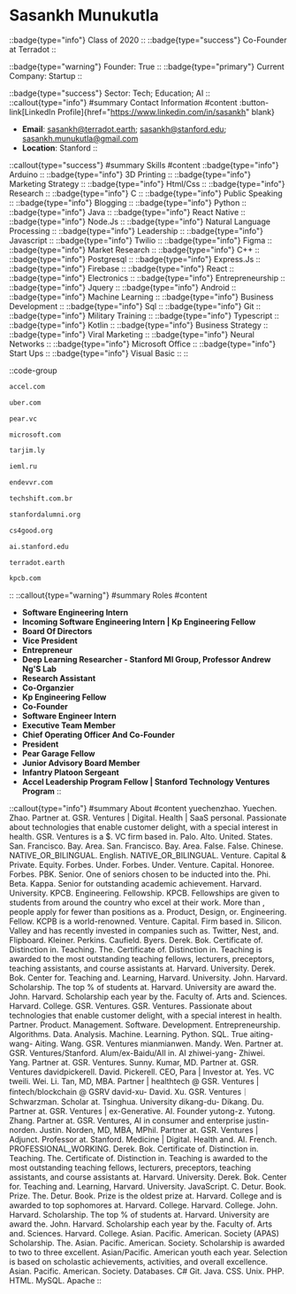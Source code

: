 # Sasankh Munukutla
::badge{type="info"}
Class of 2020
::
::badge{type="success"}
Co-Founder at Terradot
::

::badge{type="warning"}
Founder: True
::
::badge{type="primary"}
Current Company: Startup
::

::badge{type="success"}
Sector: Tech; Education; AI
::
::callout{type="info"}
#summary
Contact Information
#content
:button-link[LinkedIn Profile]{href="https://www.linkedin.com/in/sasankh" blank}
- **Email**: sasankh@terradot.earth; sasankh@stanford.edu; sasankh.munukutla@gmail.com
- **Location**: Stanford
::

::callout{type="success"}
#summary
Skills
#content
::badge{type="info"}
Arduino
::
::badge{type="info"}
3D Printing
::
::badge{type="info"}
Marketing Strategy
::
::badge{type="info"}
Html/Css
::
::badge{type="info"}
Research
::
::badge{type="info"}
C
::
::badge{type="info"}
Public Speaking
::
::badge{type="info"}
Blogging
::
::badge{type="info"}
Python
::
::badge{type="info"}
Java
::
::badge{type="info"}
React Native
::
::badge{type="info"}
Node.Js
::
::badge{type="info"}
Natural Language Processing
::
::badge{type="info"}
Leadership
::
::badge{type="info"}
Javascript
::
::badge{type="info"}
Twilio
::
::badge{type="info"}
Figma
::
::badge{type="info"}
Market Research
::
::badge{type="info"}
C++
::
::badge{type="info"}
Postgresql
::
::badge{type="info"}
Express.Js
::
::badge{type="info"}
Firebase
::
::badge{type="info"}
React
::
::badge{type="info"}
Electronics
::
::badge{type="info"}
Entrepreneurship
::
::badge{type="info"}
Jquery
::
::badge{type="info"}
Android
::
::badge{type="info"}
Machine Learning
::
::badge{type="info"}
Business Development
::
::badge{type="info"}
Sql
::
::badge{type="info"}
Git
::
::badge{type="info"}
Military Training
::
::badge{type="info"}
Typescript
::
::badge{type="info"}
Kotlin
::
::badge{type="info"}
Business Strategy
::
::badge{type="info"}
Viral Marketing
::
::badge{type="info"}
Neural Networks
::
::badge{type="info"}
Microsoft Office
::
::badge{type="info"}
Start Ups
::
::badge{type="info"}
Visual Basic
::
::

::code-group
```bash [Accel]
accel.com
```
```bash [Uber]
uber.com
```
```bash [Pear VC]
pear.vc
```
```bash [Microsoft]
microsoft.com
```
```bash [Tarjimly]
tarjim.ly
```
```bash [Kazan Innovative University]
ieml.ru
```
```bash [Endevvr]
endevvr.com
```
```bash [TechShift]
techshift.com.br
```
```bash [Standford Alumni]
stanfordalumni.org
```
```bash [CS+Social Good]
cs4good.org
```
```bash [Stanford Artificial Intelligence Laboratory (SAIL)]
ai.stanford.edu
```
```bash [Terradot]
terradot.earth
```
```bash [Kleiner Perkins Caufield & Byers]
kpcb.com
```
::
::callout{type="warning"}
#summary
Roles
#content
- **Software Engineering Intern**
- **Incoming Software Engineering Intern | Kp Engineering Fellow**
- **Board Of Directors**
- **Vice President**
- **Entrepreneur**
- **Deep Learning Researcher - Stanford Ml Group, Professor Andrew Ng'S Lab**
- **Research Assistant**
- **Co-Organzier**
- **Kp Engineering Fellow**
- **Co-Founder**
- **Software Engineer Intern**
- **Executive Team Member**
- **Chief Operating Officer And Co-Founder**
- **President**
- **Pear Garage Fellow**
- **Junior Advisory Board Member**
- **Infantry Platoon Sergeant**
- **Accel Leadership Program Fellow | Stanford Technology Ventures Program**
::

::callout{type="info"}
#summary
About
#content
yuechenzhao. Yuechen. Zhao. Partner at. GSR. Ventures | Digital. Health | SaaS personal. Passionate about technologies that enable customer delight, with a special interest in health. GSR. Ventures is a $. VC firm based in. Palo. Alto. United. States. San. Francisco. Bay. Area. San. Francisco. Bay. Area. False. False. Chinese. NATIVE_OR_BILINGUAL. English. NATIVE_OR_BILINGUAL. Venture. Capital & Private. Equity. Forbes. Under. Forbes. Under. Venture. Capital. Honoree. Forbes. PBK. Senior. One of seniors chosen to be inducted into the. Phi. Beta. Kappa. Senior for outstanding academic achievement. Harvard. University. KPCB. Engineering. Fellowship. KPCB. Fellowships are given to students from around the country who excel at their work. More than , people apply for fewer than positions as a. Product, Design, or. Engineering. Fellow. KCPB is a world-renowned. Venture. Capital. Firm based in. Silicon. Valley and has recently invested in companies such as. Twitter, Nest, and. Flipboard. Kleiner. Perkins. Caufield. Byers. Derek. Bok. Certificate of. Distinction in. Teaching. The. Certificate of. Distinction in. Teaching is awarded to the most outstanding teaching fellows, lecturers, preceptors, teaching assistants, and course assistants at. Harvard. University. Derek. Bok. Center for. Teaching and. Learning, Harvard. University. John. Harvard. Scholarship. The top % of students at. Harvard. University are award the. John. Harvard. Scholarship each year by the. Faculty of. Arts and. Sciences. Harvard. College. GSR. Ventures. GSR. Ventures. Passionate about technologies that enable customer delight, with a special interest in health. Partner. Product. Management. Software. Development. Entrepreneurship. Algorithms. Data. Analysis. Machine. Learning. Python. SQL. True aiting-wang- Aiting. Wang. GSR. Ventures mianmianwen. Mandy. Wen. Partner at. GSR. Ventures/Stanford. Alum/ex-Baidu/AIl in. AI zhiwei-yang- Zhiwei. Yang. Partner at. GSR. Ventures. Sunny. Kumar, MD. Partner at. GSR. Ventures davidpickerell. David. Pickerell. CEO, Para | Investor at. Yes. VC tweili. Wei. Li. Tan, MD, MBA. Partner | healthtech @ GSR. Ventures | fintech/blockchain @ GSRV david-xu- David. Xu. GSR. Ventures｜Schwarzman. Scholar at. Tsinghua. University dikang-du- Dikang. Du. Partner at. GSR. Ventures | ex-Generative. AI. Founder yutong-z. Yutong. Zhang. Partner at. GSR. Ventures, AI in consumer and enterprise justin-norden. Justin. Norden, MD, MBA, MPhil. Partner at. GSR. Ventures | Adjunct. Professor at. Stanford. Medicine | Digital. Health and. AI. French. PROFESSIONAL_WORKING. Derek. Bok. Certificate of. Distinction in. Teaching. The. Certificate of. Distinction in. Teaching is awarded to the most outstanding teaching fellows, lecturers, preceptors, teaching assistants, and course assistants at. Harvard. University. Derek. Bok. Center for. Teaching and. Learning, Harvard. University. JavaScript. C. Detur. Book. Prize. The. Detur. Book. Prize is the oldest prize at. Harvard. College and is awarded to top sophomores at. Harvard. College. Harvard. College. John. Harvard. Scholarship. The top % of students at. Harvard. University are award the. John. Harvard. Scholarship each year by the. Faculty of. Arts and. Sciences. Harvard. College. Asian. Pacific. American. Society (APAS) Scholarship. The. Asian. Pacific. American. Society. Scholarship is awarded to two to three excellent. Asian/Pacific. American youth each year. Selection is based on scholastic achievements, activities, and overall excellence. Asian. Pacific. American. Society. Databases. C# Git. Java. CSS. Unix. PHP. HTML. MySQL. Apache
::
